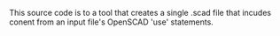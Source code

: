 This source code is to a tool that creates a single .scad file that incudes conent from an 
input file's OpenSCAD 'use' statements.
